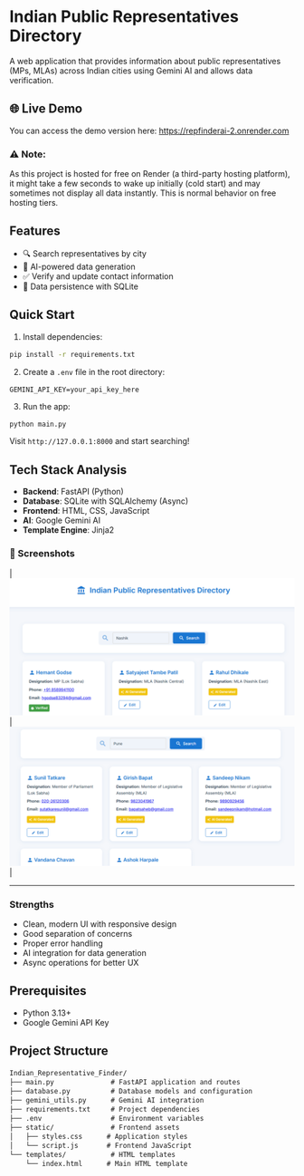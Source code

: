 # Indian Public Representatives Directory
A web application that provides information about public representatives (MPs, MLAs) across Indian cities using Gemini AI and allows data verification.

## 🌐 Live Demo
You can access the demo version here: https://repfinderai-2.onrender.com

### ⚠ Note:
As this project is hosted for free on Render (a third-party hosting platform), it might take a few seconds to wake up initially (cold start) and may sometimes not display all data instantly.
This is normal behavior on free hosting tiers.

## Features

- 🔍 Search representatives by city
- 🤖 AI-powered data generation
- ✅ Verify and update contact information
- 💾 Data persistence with SQLite

## Quick Start

1. Install dependencies:
```bash
pip install -r requirements.txt
```

2. Create a `.env` file in the root directory:
```
GEMINI_API_KEY=your_api_key_here
```

3. Run the app:
```bash
python main.py
```

Visit `http://127.0.0.1:8000` and start searching!

## Tech Stack Analysis

- **Backend**: FastAPI (Python)
- **Database**: SQLite with SQLAlchemy (Async)
- **Frontend**: HTML, CSS, JavaScript
- **AI**: Google Gemini AI
- **Template Engine**: Jinja2

### 📸 Screenshots

| ![](screenshots/Img01.png) | ![](screenshots/Img02.png) |

---

### Strengths
- Clean, modern UI with responsive design
- Good separation of concerns
- Proper error handling
- AI integration for data generation
- Async operations for better UX

## Prerequisites

- Python 3.13+
- Google Gemini API Key

## Project Structure

```
Indian_Representative_Finder/
├── main.py              # FastAPI application and routes
├── database.py          # Database models and configuration
├── gemini_utils.py      # Gemini AI integration
├── requirements.txt     # Project dependencies
├── .env                 # Environment variables
├── static/              # Frontend assets
│   ├── styles.css      # Application styles
│   └── script.js       # Frontend JavaScript
└── templates/           # HTML templates
    └── index.html      # Main HTML template
